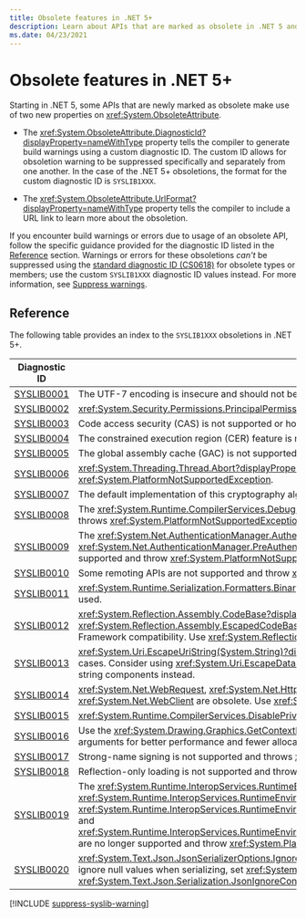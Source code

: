 ```yaml
---
title: Obsolete features in .NET 5+
description: Learn about APIs that are marked as obsolete in .NET 5 and later versions that produce SYSLIB compiler warnings.
ms.date: 04/23/2021
---
```


# Obsolete features in .NET 5+

Starting in .NET 5, some APIs that are newly marked as obsolete make use of two new properties on <xref:System.ObsoleteAttribute>.

- The <xref:System.ObsoleteAttribute.DiagnosticId?displayProperty=nameWithType> property tells the compiler to generate build warnings using a custom diagnostic ID. The custom ID allows for obsoletion warning to be suppressed specifically and separately from one another. In the case of the .NET 5+ obsoletions, the format for the custom diagnostic ID is `SYSLIB1XXX`.

- The <xref:System.ObsoleteAttribute.UrlFormat?displayProperty=nameWithType> property tells the compiler to include a URL link to learn more about the obsoletion.

If you encounter build warnings or errors due to usage of an obsolete API, follow the specific guidance provided for the diagnostic ID listed in the [Reference](#reference) section. Warnings or errors for these obsoletions *can't* be suppressed using the [standard diagnostic ID (CS0618)](../../csharp/language-reference/compiler-messages/cs0618.md) for obsolete types or members; use the custom `SYSLIB1XXX` diagnostic ID values instead. For more information, see [Suppress warnings](#suppress-warnings).

## Reference

The following table provides an index to the `SYSLIB1XXX` obsoletions in .NET 5+.

| Diagnostic ID | Description |
| - | - |
| [SYSLIB0001][0001] | The UTF-7 encoding is insecure and should not be used. Consider using UTF-8 instead. |
| [SYSLIB0002][0002] | <xref:System.Security.Permissions.PrincipalPermissionAttribute> is not honored by the runtime and must not be used. |
| [SYSLIB0003][0003] | Code access security (CAS) is not supported or honored by the runtime. |
| [SYSLIB0004][0004] | The constrained execution region (CER) feature is not supported. |
| [SYSLIB0005][0005] | The global assembly cache (GAC) is not supported. |
| [SYSLIB0006][0006] | <xref:System.Threading.Thread.Abort?displayProperty=nameWithType> is not supported and throws <xref:System.PlatformNotSupportedException>. |
| [SYSLIB0007][0007] | The default implementation of this cryptography algorithm is not supported. |
| [SYSLIB0008][0008] | The <xref:System.Runtime.CompilerServices.DebugInfoGenerator.CreatePdbGenerator> API is not supported and throws <xref:System.PlatformNotSupportedException>. |
| [SYSLIB0009][0009] | The <xref:System.Net.AuthenticationManager.Authenticate%2A?displayProperty=nameWithType> and <xref:System.Net.AuthenticationManager.PreAuthenticate%2A?displayProperty=nameWithType> methods are not supported and throw <xref:System.PlatformNotSupportedException>. |
| [SYSLIB0010][0010] | Some remoting APIs are not supported and throw <xref:System.PlatformNotSupportedException>. |
| [SYSLIB0011][0011] | <xref:System.Runtime.Serialization.Formatters.Binary.BinaryFormatter> serialization is obsolete and should not be used. |
| [SYSLIB0012][0012]| <xref:System.Reflection.Assembly.CodeBase?displayProperty=nameWithType> and <xref:System.Reflection.Assembly.EscapedCodeBase?displayProperty=nameWithType> are only included for .NET Framework compatibility. Use <xref:System.Reflection.Assembly.Location?displayProperty=nameWithType> instead. |
| [SYSLIB0013][0013] | <xref:System.Uri.EscapeUriString(System.String)?displayProperty=nameWithType> can corrupt the Uri string in some cases. Consider using <xref:System.Uri.EscapeDataString(System.String)?displayProperty=nameWithType> for query string components instead. |
| [SYSLIB0014][0014] | <xref:System.Net.WebRequest>, <xref:System.Net.HttpWebRequest>, <xref:System.Net.ServicePoint>, and <xref:System.Net.WebClient> are obsolete. Use <xref:System.Net.Http.HttpClient> instead. |
| [SYSLIB0015][0015] | <xref:System.Runtime.CompilerServices.DisablePrivateReflectionAttribute> has no effect in .NET 6+ applications. |
| [SYSLIB0016][0016] | Use the <xref:System.Drawing.Graphics.GetContextInfo%2A?displayProperty=nameWithType> overloads that accept arguments for better performance and fewer allocations. |
| [SYSLIB0017][0017] | Strong-name signing is not supported and throws <xref:System.PlatformNotSupportedException>. |
| [SYSLIB0018][0018] | Reflection-only loading is not supported and throws <xref:System.PlatformNotSupportedException>. |
| [SYSLIB0019][0019] | The <xref:System.Runtime.InteropServices.RuntimeEnvironment?displayProperty=nameWithType> members <xref:System.Runtime.InteropServices.RuntimeEnvironment.SystemConfigurationFile>, <xref:System.Runtime.InteropServices.RuntimeEnvironment.GetRuntimeInterfaceAsIntPtr(System.Guid,System.Guid)>, and <xref:System.Runtime.InteropServices.RuntimeEnvironment.GetRuntimeInterfaceAsObject(System.Guid,System.Guid)> are no longer supported and throw <xref:System.PlatformNotSupportedException>. |
| [SYSLIB0020][0020] | <xref:System.Text.Json.JsonSerializerOptions.IgnoreNullValues?displayProperty=nameWithType> is obsolete. To ignore null values when serializing, set <xref:System.Text.Json.JsonSerializerOptions.DefaultIgnoreCondition> to <xref:System.Text.Json.Serialization.JsonIgnoreCondition.WhenWritingNull?displayProperty=nameWithType>. |

<!-- Include adds ## Suppress warnings (H2 heading) -->
[!INCLUDE [suppress-syslib-warning](includes/suppress-syslib-warning.md)]

[0001]: syslib0001.md
[0002]: syslib0002.md
[0003]: syslib0003.md
[0004]: syslib0004.md
[0005]: syslib0005.md
[0006]: syslib0006.md
[0007]: syslib0007.md
[0008]: syslib0008.md
[0009]: syslib0009.md
[0010]: syslib0010.md
[0011]: syslib0011.md
[0012]: syslib0012.md
[0013]: syslib0013.md
[0014]: syslib0014.md
[0015]: syslib0015.md
[0016]: syslib0016.md
[0017]: syslib0017.md
[0018]: syslib0018.md
[0019]: syslib0019.md
[0020]: syslib0020.md
